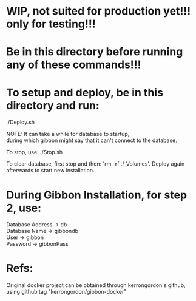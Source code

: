 # WIP, not suited for production yet!!! only for testing!!!

# Be in this directory before running any of these commands!!!

# To setup and deploy, be in this directory and run:
./Deploy.sh

NOTE: It can take a while for database to startup, <br>
during which gibbon might say that it can't connect to the database.

To stop, use: ./Stop.sh

To clear database, first stop and then: 'rm -rf ./_Volumes'. Deploy again afterwards to start new installation.

# During Gibbon Installation, for step 2, use:
Database Address -> db <br>
Database Name -> gibbondb <br>
User -> gibbon <br>
Password -> gibbonPass <br>

# Refs:
Original docker project can be obtained through kerrongordon's github, using github tag "kerrongordon/gibbon-docker"
